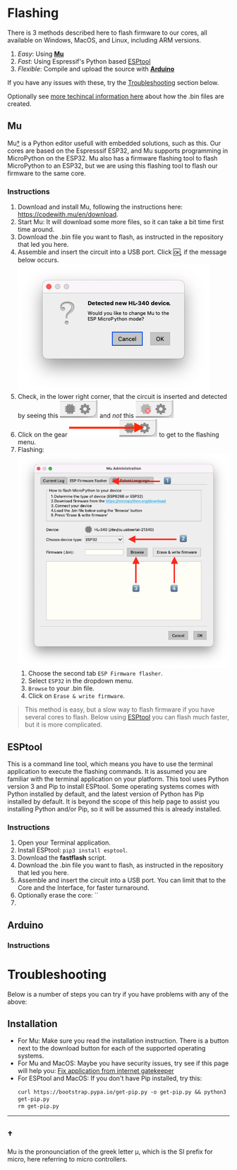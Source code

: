 # Flashing
There is 3 methods described here to flash firmware to our cores, all available on Windows, MacOS, and Linux, including ARM versions.

1. _Easy_: Using [__Mu__](#Mu "Go to Mu instructions...")
2. _Fast_: Using Espressif's Python based [ESPtool](#ESPtool "Go to the ESPtool instructions...")
3. _Flexible_: Compile and upload the source with [__Arduino__](#Arduino  "Go to the Arduino instructions...")

If you have any issues with these, try the [Troubleshooting](#Troubleshooting  "Go to the Troubleshooting section below...") section below.

Optionally see [more techincal information here](TECHNICAL.md  "Take be to the Technical Information page...") about how the .bin files are created.

## Mu
Mu[†](#†) is a Python editor usefull with embedded solutions, such as this. Our cores are based on the Espresssif ESP32, and Mu supports programming in MicroPython on the ESP32. Mu also has a firmware flashing tool to flash MicroPython to an ESP32, but we are using this flashing tool to flash our firmware to the same core.

### Instructions
1. Download and install Mu, following the instructions here: https://codewith.mu/en/download.
2. Start Mu: It will download some more files, so it can take a bit time first time around.
3. Download the .bin file you want to flash, as instructed in the repository that led you here.
4. Assemble and insert the circuit into a USB port. Click :ok:, if the message below occurs.![Detected](images/detected.png "Detected")
5. Check, in the lower right corner, that the circuit is inserted and detected by seeing this ![Inserted](images/inserted.png "Inserted") and _not_ this ![Not Inserted](images/not-inserted.png "Not Inserted")
6. Click on the gear ![Gear](images/gear.png "Gear") to get to the flashing menu.
7. Flashing:![M flashing](images/mu-flashing.png "Mu flashing")
   1. Choose the second tab `ESP Firmware flasher`.
   2. Select `ESP32` in the dropdown menu.
   3. `Browse` to your .bin file.
   4. Click on `Erase & write firmware`.

> This method is easy, but a slow way to flash firmware if you have several cores to flash. Below using [ESPtool](#ESPtool "Goto ESPtool instructions") you can flash much faster, but it is more complicated.

## ESPtool
This is a command line tool, which means you have to use the terminal application to execute the flashing commands. It is assumed you are familiar with the terminal application on your platform. This tool uses Python version 3 and Pip to install ESPtool. Some operating systems comes with Python installed by default, and the latest version of Python has Pip installed by default. It is beyond the scope of this help page to assist you installing Python and/or Pip, so it will be assumed this is already installed.

### Instructions
1. Open your Terminal application.
2. Install ESPtool: `pip3 install esptool`.
3. Download the __fastflash__ script.
4. Download the .bin file you want to flash, as instructed in the repository that led you here.
5. Assemble and insert the circuit into a USB port. You can limit that to the Core and the Interface, for faster turnaround.
6. Optionally erase the core: ``
7. 

## Arduino

### Instructions


# Troubleshooting

Below is a number of steps you can try if you have problems with any of the above:

## Installation
- For Mu: Make sure you read the installation instruction. There is a button next to the download button for each of the supported operating systems.
- For Mu and MacOS: Maybe you have security issues, try see if this page will help you: [Fix application from internet gatekeeper](https://www.idownloadblog.com/2017/04/20/fix-application-from-internet-gatekeeper/)
- For ESPtool and MacOS: If you don't have Pip installed, try this:
  ```
  curl https://bootstrap.pypa.io/get-pip.py -o get-pip.py && python3 get-pip.py
  rm get-pip.py
  ```

- - - -
## † 
Mu is the pronounciation of the greek letter μ, which is the SI prefix for micro, here referring to micro controllers.
